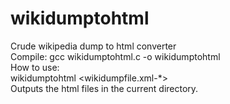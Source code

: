 # wikidumptohtml
Crude wikipedia dump to html converter<br />
Compile: gcc wikidumptohtml.c -o wikidumptohtml<br />
How to use:<br />
wikidumptohtml <wikidumpfile.xml-*><br />
Outputs the html files in the current directory.
